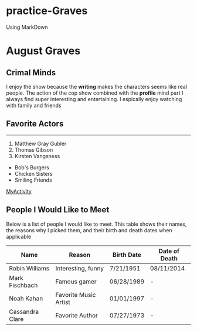 # practice-Graves
Using MarkDown

# August Graves

## Crimal Minds

I enjoy the show because the **writing** makes the characters seems like real people. The action of the cop show combined with the **profile** mind part I always find super interesting and entertaining. I espically enjoy watching with family and friends

## Favorite Actors
---

1. Matthew Gray Gubler
2. Thomas Gibson
3. Kirsten Vangsness

- Bob's Burgers
- Chicken Sisters
- Smiling Friends

[MyActivity](MyActivity.md)

## People I Would Like to Meet

Below is a list of people I would like to meet. This table shows their names, the reasons why I picked them, and their birth and death dates when applicable

| Name | Reason | Birth Date | Date of Death |
|------|---------|------------|---------------|
| Robin Williams  | Interesting, funny | 7/21/1951 | 08/11/2014 |
| Mark Fischbach  | Famous gamer | 06/28/1989 | - |
| Noah Kahan | Favorite Music Artist | 01/01/1997| - |
| Cassandra Clare | Favorite Author | 07/27/1973 | - |


